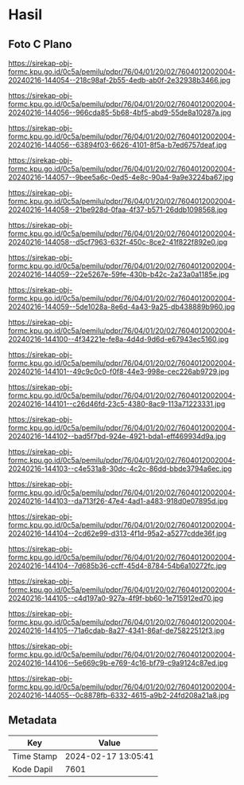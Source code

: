 # Hasil

## Foto C Plano

https://sirekap-obj-formc.kpu.go.id/0c5a/pemilu/pdpr/76/04/01/20/02/7604012002004-20240216-144054--218c98af-2b55-4edb-ab0f-2e32938b3466.jpg

https://sirekap-obj-formc.kpu.go.id/0c5a/pemilu/pdpr/76/04/01/20/02/7604012002004-20240216-144056--966cda85-5b68-4bf5-abd9-55de8a10287a.jpg

https://sirekap-obj-formc.kpu.go.id/0c5a/pemilu/pdpr/76/04/01/20/02/7604012002004-20240216-144056--63894f03-6626-4101-8f5a-b7ed6757deaf.jpg

https://sirekap-obj-formc.kpu.go.id/0c5a/pemilu/pdpr/76/04/01/20/02/7604012002004-20240216-144057--9bee5a6c-0ed5-4e8c-90a4-9a9e3224ba67.jpg

https://sirekap-obj-formc.kpu.go.id/0c5a/pemilu/pdpr/76/04/01/20/02/7604012002004-20240216-144058--21be928d-0faa-4f37-b571-26ddb1098568.jpg

https://sirekap-obj-formc.kpu.go.id/0c5a/pemilu/pdpr/76/04/01/20/02/7604012002004-20240216-144058--d5cf7963-632f-450c-8ce2-41f822f892e0.jpg

https://sirekap-obj-formc.kpu.go.id/0c5a/pemilu/pdpr/76/04/01/20/02/7604012002004-20240216-144059--22e5267e-59fe-430b-b42c-2a23a0a1185e.jpg

https://sirekap-obj-formc.kpu.go.id/0c5a/pemilu/pdpr/76/04/01/20/02/7604012002004-20240216-144059--5de1028a-8e6d-4a43-9a25-db438889b960.jpg

https://sirekap-obj-formc.kpu.go.id/0c5a/pemilu/pdpr/76/04/01/20/02/7604012002004-20240216-144100--4f34221e-fe8a-4d4d-9d6d-e67943ec5160.jpg

https://sirekap-obj-formc.kpu.go.id/0c5a/pemilu/pdpr/76/04/01/20/02/7604012002004-20240216-144101--49c9c0c0-f0f8-44e3-998e-cec226ab9729.jpg

https://sirekap-obj-formc.kpu.go.id/0c5a/pemilu/pdpr/76/04/01/20/02/7604012002004-20240216-144101--c26d46fd-23c5-4380-8ac9-113a71223331.jpg

https://sirekap-obj-formc.kpu.go.id/0c5a/pemilu/pdpr/76/04/01/20/02/7604012002004-20240216-144102--bad5f7bd-924e-4921-bda1-eff469934d9a.jpg

https://sirekap-obj-formc.kpu.go.id/0c5a/pemilu/pdpr/76/04/01/20/02/7604012002004-20240216-144103--c4e531a8-30dc-4c2c-86dd-bbde3794a6ec.jpg

https://sirekap-obj-formc.kpu.go.id/0c5a/pemilu/pdpr/76/04/01/20/02/7604012002004-20240216-144103--da713f26-47e4-4ad1-a483-918d0e07895d.jpg

https://sirekap-obj-formc.kpu.go.id/0c5a/pemilu/pdpr/76/04/01/20/02/7604012002004-20240216-144104--2cd62e99-d313-4f1d-95a2-a5277cdde36f.jpg

https://sirekap-obj-formc.kpu.go.id/0c5a/pemilu/pdpr/76/04/01/20/02/7604012002004-20240216-144104--7d685b36-ccff-45d4-8784-54b6a10272fc.jpg

https://sirekap-obj-formc.kpu.go.id/0c5a/pemilu/pdpr/76/04/01/20/02/7604012002004-20240216-144105--c4d197a0-927a-4f9f-bb60-1e715912ed70.jpg

https://sirekap-obj-formc.kpu.go.id/0c5a/pemilu/pdpr/76/04/01/20/02/7604012002004-20240216-144105--71a6cdab-8a27-4341-86af-de75822512f3.jpg

https://sirekap-obj-formc.kpu.go.id/0c5a/pemilu/pdpr/76/04/01/20/02/7604012002004-20240216-144106--5e669c9b-e769-4c16-bf79-c9a9124c87ed.jpg

https://sirekap-obj-formc.kpu.go.id/0c5a/pemilu/pdpr/76/04/01/20/02/7604012002004-20240216-144055--0c8878fb-6332-4615-a9b2-24fd208a21a8.jpg


## Metadata

| Key        | Value               |
| ---------- | ------------------- |
| Time Stamp | 2024-02-17 13:05:41 |
| Kode Dapil | 7601                |



